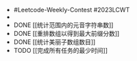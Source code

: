 - #Leetcode-Weekly-Contest #2023LCWT
-
- DONE [[统计范围内的元音字符串数]]
- DONE [[重排数组以得到最大前缀分数]]
- DONE [[统计美丽子数组数目]]
- TODO [[完成所有任务的最少时间]]
